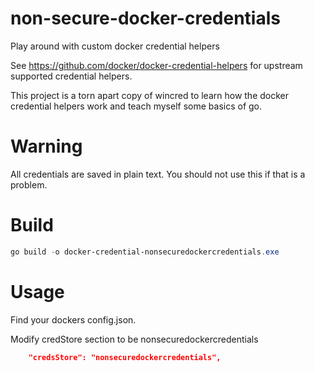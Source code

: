 # non-secure-docker-credentials
Play around with custom docker credential helpers


See https://github.com/docker/docker-credential-helpers for upstream supported credential helpers.  

This project is a torn apart copy of wincred to learn how the docker credential helpers work and teach myself some basics of go.


# Warning
All credentials are saved in plain text.  You should not use this if that is a problem.



# Build


```powershell
go build -o docker-credential-nonsecuredockercredentials.exe
```

# Usage

Find your dockers config.json.

Modify credStore section to be nonsecuredockercredentials

```json
	"credsStore": "nonsecuredockercredentials",
```
